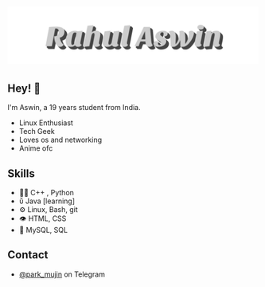 <h1 align="center">
  <img src="https://raw.githubusercontent.com/ashzero2/ashzero2/main/Rahul%20Aswin.svg" />
</h1>

## Hey! 👋
I'm Aswin, a 19 years student from India.

- Linux Enthusiast
- Tech Geek
- Loves os and networking
- Anime ofc

## Skills
- 👨‍💻 C++ , Python
-  Java [learning]
- ⚙️ Linux, Bash, git
- 👁️ HTML, CSS
- 💽 MySQL, SQL

## Contact
- [@park_mujin](https://t.me/park_mujin) on Telegram
